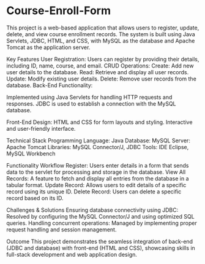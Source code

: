 # Course-Enroll-Form
This project is a web-based application that allows users to register, update, delete, and view course enrollment records. The system is built using Java Servlets, JDBC, HTML, and CSS, with MySQL as the database and Apache Tomcat as the application server.

Key Features
User Registration:  Users can register by providing their details, including ID, name, course, and email.
CRUD Operations:
       Create: Add new user details to the database.
       Read: Retrieve and display all user records.
       Update: Modify existing user details.
       Delete: Remove user records from the database.
       Back-End Functionality:

Implemented using Java Servlets for handling HTTP requests and responses.
JDBC is used to establish a connection with the MySQL database.

Front-End Design:
        HTML and CSS for form layouts and styling.
        Interactive and user-friendly interface.
        
Technical Stack
Programming Language: Java
Database: MySQL
Server: Apache Tomcat
Libraries: MySQL Connector/J, JDBC
Tools: IDE Eclipse, MySQL Workbench

Functionality Workflow
Register: Users enter details in a form that sends data to the servlet for processing and storage in the database.
View All Records: A feature to fetch and display all entries from the database in a tabular format.
Update Record: Allows users to edit details of a specific record using its unique ID.
Delete Record: Users can delete a specific record based on its ID.

Challenges & Solutions
      Ensuring database connectivity using JDBC: Resolved by configuring the MySQL Connector/J and using optimized SQL queries.
      Handling concurrent operations: Managed by implementing proper request handling and session management.

Outcome
This project demonstrates the seamless integration of back-end (JDBC and database) with front-end (HTML and CSS), showcasing skills in full-stack development and web application design.
